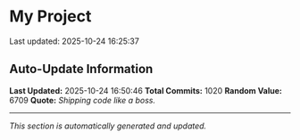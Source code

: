 # My Project


Last updated: 2025-10-24 16:25:37



































































































































































































































































































































































































































































































































































































































































































































































































































































































































































































































































































































































































































































































































































































































































## Auto-Update Information

**Last Updated:** 2025-10-24 16:50:46
**Total Commits:** 1020
**Random Value:** 6709
**Quote:** _Shipping code like a boss._

---
_This section is automatically generated and updated._
